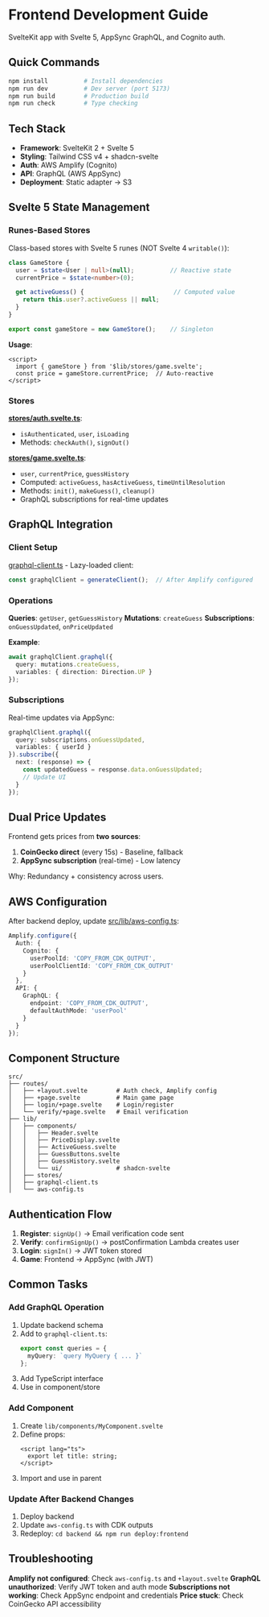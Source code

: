 # Frontend Development Guide

SvelteKit app with Svelte 5, AppSync GraphQL, and Cognito auth.

## Quick Commands

```bash
npm install          # Install dependencies
npm run dev          # Dev server (port 5173)
npm run build        # Production build
npm run check        # Type checking
```

## Tech Stack

- **Framework**: SvelteKit 2 + Svelte 5
- **Styling**: Tailwind CSS v4 + shadcn-svelte
- **Auth**: AWS Amplify (Cognito)
- **API**: GraphQL (AWS AppSync)
- **Deployment**: Static adapter → S3

## Svelte 5 State Management

### Runes-Based Stores

Class-based stores with Svelte 5 runes (NOT Svelte 4 `writable()`):

```typescript
class GameStore {
  user = $state<User | null>(null);          // Reactive state
  currentPrice = $state<number>(0);

  get activeGuess() {                         // Computed value
    return this.user?.activeGuess || null;
  }
}

export const gameStore = new GameStore();    // Singleton
```

**Usage**:
```svelte
<script>
  import { gameStore } from '$lib/stores/game.svelte';
  const price = gameStore.currentPrice;  // Auto-reactive
</script>
```

### Stores

**[stores/auth.svelte.ts](src/lib/stores/auth.svelte.ts)**:
- `isAuthenticated`, `user`, `isLoading`
- Methods: `checkAuth()`, `signOut()`

**[stores/game.svelte.ts](src/lib/stores/game.svelte.ts)**:
- `user`, `currentPrice`, `guessHistory`
- Computed: `activeGuess`, `hasActiveGuess`, `timeUntilResolution`
- Methods: `init()`, `makeGuess()`, `cleanup()`
- GraphQL subscriptions for real-time updates

## GraphQL Integration

### Client Setup

[graphql-client.ts](src/lib/graphql-client.ts) - Lazy-loaded client:

```typescript
const graphqlClient = generateClient();  // After Amplify configured
```

### Operations

**Queries**: `getUser`, `getGuessHistory`
**Mutations**: `createGuess`
**Subscriptions**: `onGuessUpdated`, `onPriceUpdated`

**Example**:
```typescript
await graphqlClient.graphql({
  query: mutations.createGuess,
  variables: { direction: Direction.UP }
});
```

### Subscriptions

Real-time updates via AppSync:

```typescript
graphqlClient.graphql({
  query: subscriptions.onGuessUpdated,
  variables: { userId }
}).subscribe({
  next: (response) => {
    const updatedGuess = response.data.onGuessUpdated;
    // Update UI
  }
});
```

## Dual Price Updates

Frontend gets prices from **two sources**:

1. **CoinGecko direct** (every 15s) - Baseline, fallback
2. **AppSync subscription** (real-time) - Low latency

Why: Redundancy + consistency across users.

## AWS Configuration

After backend deploy, update [src/lib/aws-config.ts](src/lib/aws-config.ts):

```typescript
Amplify.configure({
  Auth: {
    Cognito: {
      userPoolId: 'COPY_FROM_CDK_OUTPUT',
      userPoolClientId: 'COPY_FROM_CDK_OUTPUT'
    }
  },
  API: {
    GraphQL: {
      endpoint: 'COPY_FROM_CDK_OUTPUT',
      defaultAuthMode: 'userPool'
    }
  }
});
```

## Component Structure

```
src/
├── routes/
│   ├── +layout.svelte        # Auth check, Amplify config
│   ├── +page.svelte          # Main game page
│   ├── login/+page.svelte    # Login/register
│   └── verify/+page.svelte   # Email verification
├── lib/
│   ├── components/
│   │   ├── Header.svelte
│   │   ├── PriceDisplay.svelte
│   │   ├── ActiveGuess.svelte
│   │   ├── GuessButtons.svelte
│   │   ├── GuessHistory.svelte
│   │   └── ui/               # shadcn-svelte
│   ├── stores/
│   ├── graphql-client.ts
│   └── aws-config.ts
```

## Authentication Flow

1. **Register**: `signUp()` → Email verification code sent
2. **Verify**: `confirmSignUp()` → postConfirmation Lambda creates user
3. **Login**: `signIn()` → JWT token stored
4. **Game**: Frontend → AppSync (with JWT)

## Common Tasks

### Add GraphQL Operation

1. Update backend schema
2. Add to `graphql-client.ts`:
   ```typescript
   export const queries = {
     myQuery: `query MyQuery { ... }`
   };
   ```
3. Add TypeScript interface
4. Use in component/store

### Add Component

1. Create `lib/components/MyComponent.svelte`
2. Define props:
   ```svelte
   <script lang="ts">
     export let title: string;
   </script>
   ```
3. Import and use in parent

### Update After Backend Changes

1. Deploy backend
2. Update `aws-config.ts` with CDK outputs
3. Redeploy: `cd backend && npm run deploy:frontend`

## Troubleshooting

**Amplify not configured**: Check `aws-config.ts` and `+layout.svelte`
**GraphQL unauthorized**: Verify JWT token and auth mode
**Subscriptions not working**: Check AppSync endpoint and credentials
**Price stuck**: Check CoinGecko API accessibility
